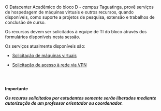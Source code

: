 
O Datacenter Acadêmico do bloco D - *campus* Taguatinga, provê serviços de hospedagem de máquinas virtuais e outros recursos, quando disponíveis, como suporte a projetos de pesquisa, extensão e trabalhos de conclusão de curso.

Os recursos devem ser solicitados à equipe de TI do bloco através dos formulários disponíveis nesta sessão.

Os serviços atualmente disponíveis são:

* [Solicitação de máquinas virtuais](/serv_da/vm.md)

* [Solicitação de acesso à rede via VPN](/serv_da/vpn.md)


<br>
<br>

**Importante**

***Os recuros solicitados por estudantes somente serão liberados mediante autorização de um professor orientador ou coordenador.***
